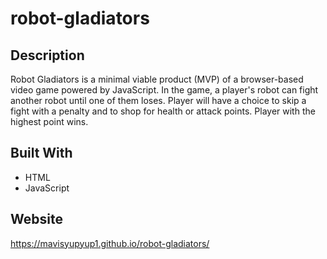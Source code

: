 # robot-gladiators

## Description
Robot Gladiators is a minimal viable product (MVP) of a browser-based video game powered by JavaScript. In the game, a player's robot can fight another robot until one of them loses. Player will have a choice to skip a fight with a penalty and to shop for health or attack points. Player with the highest point wins.

## Built With
* HTML
* JavaScript

## Website 
https://mavisyupyup1.github.io/robot-gladiators/